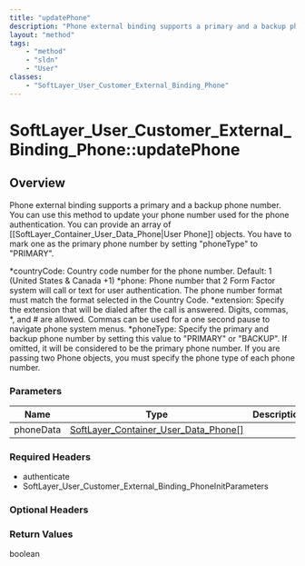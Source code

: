 ```yaml
---
title: "updatePhone"
description: "Phone external binding supports a primary and a backup phone number. You can use this method to update your phone number... "
layout: "method"
tags:
    - "method"
    - "sldn"
    - "User"
classes:
    - "SoftLayer_User_Customer_External_Binding_Phone"
---
```

# SoftLayer_User_Customer_External_Binding_Phone::updatePhone
## Overview 
Phone external binding supports a primary and a backup phone number. You can use this method to update your phone number used for the phone authentication. You can provide an array of [[SoftLayer_Container_User_Data_Phone|User Phone]] objects. You have to mark one as the primary phone number by setting "phoneType" to "PRIMARY". 


*countryCode: Country code number for the phone number. Default: 1 (United States & Canada +1)
*phone: Phone number that 2 Form Factor system will call or text for user authentication.
The phone number format must match the format selected in the Country Code. 
*extension: Specify the extension that will be dialed after the call is answered. Digits, commas, *, and #
are allowed.  Commas can be used for a one second pause to navigate phone system menus. 
*phoneType: Specify the primary and backup phone number by setting this value to "PRIMARY" or "BACKUP".
If omitted, it will be considered to be the primary phone number. If you are passing two Phone objects, you must specify the phone type of each phone number. 



### Parameters 
|Name | Type | Description |
| --- | --- | --- |
|phoneData| <a href='/reference/datatypes/SoftLayer_Container_User_Data_Phone'>SoftLayer_Container_User_Data_Phone[] </a>| |


### Required Headers
* authenticate
* SoftLayer_User_Customer_External_Binding_PhoneInitParameters

### Optional Headers

### Return Values
boolean

